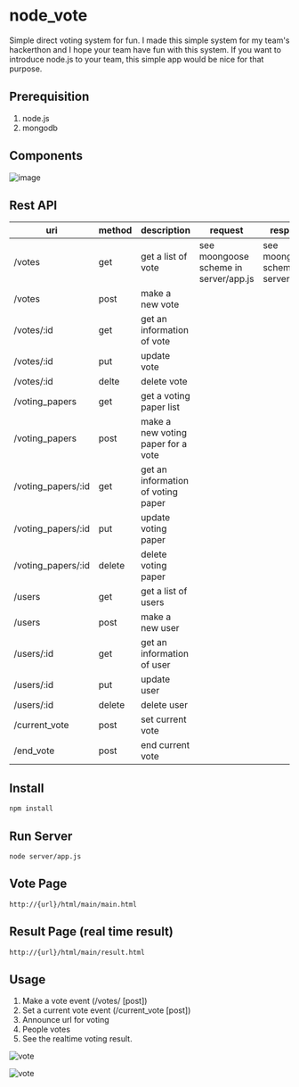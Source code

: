# node_vote
Simple direct voting system for fun. 
I made this simple system for my team's hackerthon and I hope your team have fun with this system.
If you want to introduce node.js to your team, this simple app would be nice for that purpose.

## Prerequisition
1. node.js
2. mongodb 

## Components
![image](https://cloud.githubusercontent.com/assets/5653885/7445148/9d23c718-f1e1-11e4-8907-5192515a35c6.png)


## Rest API
| uri                | method | description                        | request                                | response                               |
|--------------------|--------|------------------------------------|----------------------------------------|----------------------------------------|
| /votes             | get    | get a list of vote                 | see moongoose scheme  in server/app.js | see moongoose scheme  in server/app.js |
| /votes             | post   | make a new vote                    |                                        |                                        |
| /votes/:id         | get    | get an information of vote         |                                        |                                        |
| /votes/:id         | put    | update vote                        |                                        |                                        |
| /votes/:id         | delte  | delete vote                        |                                        |                                        |
| /voting_papers     | get    | get a voting paper list            |                                        |                                        |
| /voting_papers     | post   | make a new voting paper for a vote |                                        |                                        |
| /voting_papers/:id | get    | get an information of voting paper |                                        |                                        |
| /voting_papers/:id | put    | update voting paper                |                                        |                                        |
| /voting_papers/:id | delete | delete voting paper                |                                        |                                        |
| /users             | get    | get a list of users                |                                        |                                        |
| /users             | post   | make a new user                    |                                        |                                        |
| /users/:id         | get    | get an information of user         |                                        |                                        |
| /users/:id         | put    | update user                        |                                        |                                        |
| /users/:id         | delete | delete user                        |                                        |                                        |
| /current_vote      | post   | set current vote                   |                                        |                                        |
| /end_vote          | post   | end current vote                   |                                        |                                        |

## Install
    npm install
    
## Run Server
    node server/app.js
    
## Vote Page
    http://{url}/html/main/main.html

## Result Page (real time result)
    http://{url}/html/main/result.html

## Usage
1. Make a vote event (/votes/ [post])
2. Set a current vote event (/current_vote [post])
3. Announce url for voting
4. People votes
5. See the realtime voting result.

![vote](https://cloud.githubusercontent.com/assets/5653885/7531292/29d648a8-f592-11e4-9d91-d7c88bfa68d1.png)

![vote](https://cloud.githubusercontent.com/assets/5653885/7531292/29d648a8-f592-11e4-9d91-d7c88bfa68d1.png)
